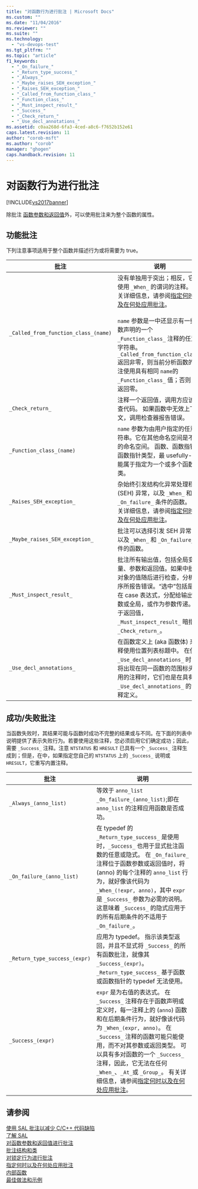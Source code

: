 ```yaml
---
title: "对函数行为进行批注 | Microsoft Docs"
ms.custom: ""
ms.date: "11/04/2016"
ms.reviewer: ""
ms.suite: ""
ms.technology: 
  - "vs-devops-test"
ms.tgt_pltfrm: ""
ms.topic: "article"
f1_keywords: 
  - "_On_failure_"
  - "_Return_type_success_"
  - "_Always_"
  - "_Maybe_raises_SEH_exception_"
  - "_Raises_SEH_exception_"
  - "_Called_from_function_class_"
  - "_Function_class_"
  - "_Must_inspect_result_"
  - "_Success_"
  - "_Check_return_"
  - "_Use_decl_annotations_"
ms.assetid: c0aa268d-6fa3-4ced-a8c6-f7652b152e61
caps.latest.revision: 11
author: "corob-msft"
ms.author: "corob"
manager: "ghogen"
caps.handback.revision: 11
---
```

# 对函数行为进行批注
[!INCLUDE[vs2017banner](../code-quality/includes/vs2017banner.md)]

除批注 [函数参数和返回值](../code-quality/annotating-function-parameters-and-return-values.md)外，可以使用批注来为整个函数的属性。  
  
## 功能批注  
 下列注意事项适用于整个函数并描述行为或将需要为 true。  
  
|批注|说明|  
|--------|--------|  
|`_Called_from_function_class_(name)`|没有单独用于突出；相反，它将使用 `_When_` 的谓词的注释。  有关详细信息，请参阅[指定何时以及在何处应用批注](../code-quality/specifying-when-and-where-an-annotation-applies.md)。<br /><br /> `name` 参数是一中还显示有一些函数声明的一个 `_Function_class_` 注释的任意字符串。  `_Called_from_function_class_` 返回非零，则当前分析函数的批注使用具有相同 `name`的 `_Function_class_` 值；否则，返回零。|  
|`_Check_return_`|注释一个返回值，调用方应该检查代码。  如果函数中无效上下文，调用检查器报告错误。|  
|`_Function_class_(name)`|`name` 参数为由用户指定的任意字符串。它在其他命名空间是不同的命名空间。  函数、函数指针或函数指针类型，最 usefully\-a 能属于指定为一个或多个函数类。|  
|`_Raises_SEH_exception_`|杂始终引发结构化异常处理程序 \(SEH\) 异常，以及 `_When_` 和 `_On_failure_` 条件的函数。  有关详细信息，请参阅[指定何时以及在何处应用批注](../code-quality/specifying-when-and-where-an-annotation-applies.md)。|  
|`_Maybe_raises_SEH_exception_`|批注可以选择引发 SEH 异常，以及 `_When_` 和 `_On_failure_` 条件的函数。|  
|`_Must_inspect_result_`|批注所有输出值，包括全局变量、参数和返回值。如果中批注对象的值随后进行检查，分析程序所报告错误。“选中”包括是否在 case 表达式，分配给输出参数或全局，或作为参数传递。对于返回值，`_Must_inspect_result_` 暗指 `_Check_return_`。|  
|`_Use_decl_annotations_`|在函数定义上 \(aka 函数体\) 来注释使用位置列表标题中。 在使用 `_Use_decl_annotations_` 时，将出现在同一函数的范围标头使用的注释时，它们也是在具有 `_Use_decl_annotations_` 的注释定义。|  
  
## 成功\/失败批注  
 当函数失败时，其结果可能与函数时成功不完整的结果或与不同。在下面的列表中说明提供了表示失败行为。若要使用这些注释，您必须启用它们确定成功；因此，需要 `_Success_` 注释。注意 `NTSTATUS` 和 `HRESULT` 已具有一个 `_Success_` 注释生成到；但是，在中，如果指定您自己的 `NTSTATUS` 上的 `_Success_` 说明或 `HRESULT`，它重写内置注释。  
  
|批注|说明|  
|--------|--------|  
|`_Always_(anno_list)`|等效于 `anno_list _On_failure_(anno_list)`;即在 `anno_list` 的注释应用函数是否成功。|  
|`_On_failure_(anno_list)`|在 typedef 的 `_Return_type_success_` 是使用时，`_Success_` 也用于显式批注函数的任意或隐式。  在 `_On_failure_` 注释位于函数参数或返回值时，将 \(anno\) 的每个注释的 `anno_list` 行为，就好像该代码为 `_When_(!expr, anno)`，其中 `expr` 是 `_Success_` 参数为必需的说明。  这意味着 `_Success_` 的隐式应用于的所有后期条件的不适用于 `_On_failure_`。|  
|`_Return_type_success_(expr)`|应用为 typedef。  指示该类型返回，并且不显式将 `_Success_` 的所有函数批注，就像其 `_Success_(expr)`。  `_Return_type_success_` 基于函数或函数指针的 typedef 无法使用。|  
|`_Success_(expr)`|`expr` 是为右值的表达式。  在 `_Success_` 注释存在于函数声明或定义时，每一注释上的 \(`anno`\) 函数和在后期条件行为，就好像该代码为 `_When_(expr, anno)`。  在 `_Success_` 注释的函数可能只能使用，而不对其参数或返回类型。  可以具有多对函数的一个 `_Success_` 注释，因此，它无法在任何 `_When_`、`_At_`或 `_Group_`。  有关详细信息，请参阅[指定何时以及在何处应用批注](../code-quality/specifying-when-and-where-an-annotation-applies.md)。|  
  
## 请参阅  
 [使用 SAL 批注以减少 C\/C\+\+ 代码缺陷](../code-quality/using-sal-annotations-to-reduce-c-cpp-code-defects.md)   
 [了解 SAL](../code-quality/understanding-sal.md)   
 [对函数参数和返回值进行批注](../code-quality/annotating-function-parameters-and-return-values.md)   
 [批注结构和类](../code-quality/annotating-structs-and-classes.md)   
 [对锁定行为进行批注](../code-quality/annotating-locking-behavior.md)   
 [指定何时以及在何处应用批注](../code-quality/specifying-when-and-where-an-annotation-applies.md)   
 [内部函数](../code-quality/intrinsic-functions.md)   
 [最佳做法和示例](../code-quality/best-practices-and-examples-sal.md)
